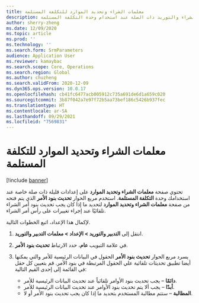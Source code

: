 ```yaml
---
title: معلمات الشراء وتحديد الموارد للتكلفة المستلمة
description: يوضح هذا الموضوع كيفيه إعداد معلمات الشراء والتوريد ذات الصلة عند استخدام وحدة التكلفة المستلمة.
author: sherry-zheng
ms.date: 12/09/2020
ms.topic: article
ms.prod: ''
ms.technology: ''
ms.search.form: SrmParameters
audience: Application User
ms.reviewer: kamaybac
ms.search.scope: Core, Operations
ms.search.region: Global
ms.author: chuzheng
ms.search.validFrom: 2020-12-09
ms.dyn365.ops.version: 10.0.17
ms.openlocfilehash: cb41fc6477acb005912c735a691de6d1a659c020
ms.sourcegitcommit: 3b87f042a7e97f72b5aa73bef186c5426b937fec
ms.translationtype: HT
ms.contentlocale: ar-SA
ms.lasthandoff: 09/29/2021
ms.locfileid: "7569831"
---
```

# <a name="procurement-and-sourcing-parameters-for-landed-cost"></a>معلمات الشراء وتحديد الموارد للتكلفة المستلمة

[!include [banner](../../includes/banner.md)]

تحتوي صفحة **معلمات الشراء وتحديد الموارد** على إعدادات قليلة ذات صلة خاصة عند استخدامك وحدة **التكلفة المستلمة**. استخدم مربع الحوار **تحديث بنود الأمر** الذي يتم فتحه من صفحة **معلمات الشراء وتحديد الموارد** لتحديد ما إذا كان يجب تحديث بنود أمر الشراء تلقائيًا عند إجراء تغييرات على رأس أمر الشراء.

لإكمال هذا الإعداد، اتبع الخطوات التالية.

1. انتقل إلى **التدبير والتوريد‬ \> الإعداد \> معلمات التدبير والتوريد**.
1. في علامة التبويب **عام**، حدد الارتباط **تحديث بنود الأمر**.
1. يسرد مربع الحوار **تحديث بنود الأمر** الحقول في البيانات الرئيسية للأمر والتي يمكنها أيضا تطبيق تحديثات تلقائية علي الحقول المرتبطة في بنود الأمر. قم بتعيين كل حقل في القائمة إلى إحدى القيم التالية:

    - **دائمًا** – يجب تحديث بنود الأوامر تلقائياً عند تحديث البيانات الرئيسية للأمر.
    - **أبدًا** – يجب ألا يتم تحديث بنود الأوامر عند تحديث البيانات الرئيسية للأمر.
    - **المطالبة** – ستتم مطالبة المستخدم بتحديد ما إذا كان يجب تحديث بنود الأمر أو لا.
